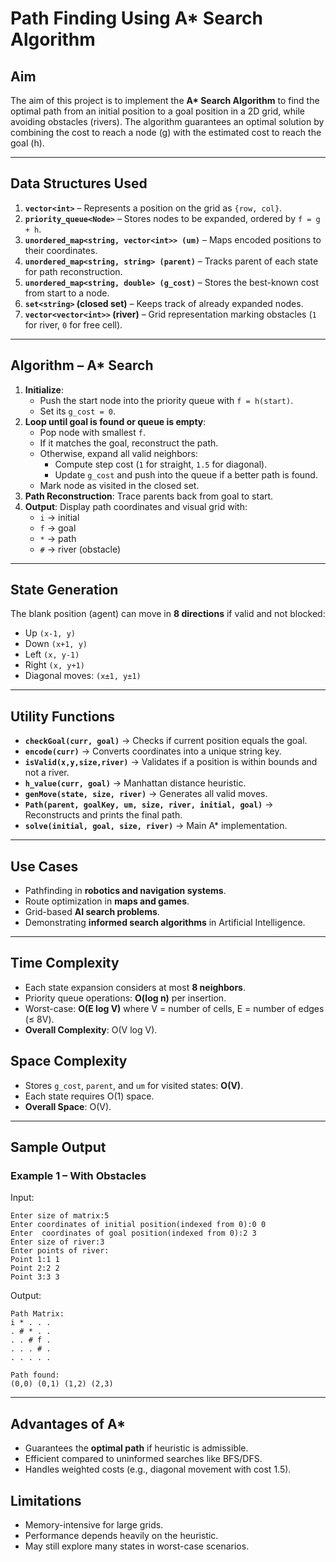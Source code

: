 # Path Finding Using A* Search Algorithm  

## Aim  
The aim of this project is to implement the **A\* Search Algorithm** to find the optimal path from an initial position to a goal position in a 2D grid, while avoiding obstacles (rivers). The algorithm guarantees an optimal solution by combining the cost to reach a node (g) with the estimated cost to reach the goal (h).  

---

## Data Structures Used  
1. **`vector<int>`** – Represents a position on the grid as `{row, col}`.  
2. **`priority_queue<Node>`** – Stores nodes to be expanded, ordered by `f = g + h`.  
3. **`unordered_map<string, vector<int>> (um)`** – Maps encoded positions to their coordinates.  
4. **`unordered_map<string, string> (parent)`** – Tracks parent of each state for path reconstruction.  
5. **`unordered_map<string, double> (g_cost)`** – Stores the best-known cost from start to a node.  
6. **`set<string>` (closed set)** – Keeps track of already expanded nodes.  
7. **`vector<vector<int>>` (river)** – Grid representation marking obstacles (`1` for river, `0` for free cell).  

---

## Algorithm – A* Search  
1. **Initialize**:  
   - Push the start node into the priority queue with `f = h(start)`.  
   - Set its `g_cost = 0`.  
2. **Loop until goal is found or queue is empty**:  
   - Pop node with smallest `f`.  
   - If it matches the goal, reconstruct the path.  
   - Otherwise, expand all valid neighbors:  
     - Compute step cost (`1` for straight, `1.5` for diagonal).  
     - Update `g_cost` and push into the queue if a better path is found.  
   - Mark node as visited in the closed set.  
3. **Path Reconstruction**: Trace parents back from goal to start.  
4. **Output**: Display path coordinates and visual grid with:  
   - `i` → initial  
   - `f` → goal  
   - `*` → path  
   - `#` → river (obstacle)  

---

## State Generation  
The blank position (agent) can move in **8 directions** if valid and not blocked:  
- Up `(x-1, y)`  
- Down `(x+1, y)`  
- Left `(x, y-1)`  
- Right `(x, y+1)`  
- Diagonal moves: `(x±1, y±1)`  

---

## Utility Functions  
- **`checkGoal(curr, goal)`** → Checks if current position equals the goal.  
- **`encode(curr)`** → Converts coordinates into a unique string key.  
- **`isValid(x,y,size,river)`** → Validates if a position is within bounds and not a river.  
- **`h_value(curr, goal)`** → Manhattan distance heuristic.  
- **`genMove(state, size, river)`** → Generates all valid moves.  
- **`Path(parent, goalKey, um, size, river, initial, goal)`** → Reconstructs and prints the final path.  
- **`solve(initial, goal, size, river)`** → Main A* implementation.  

---

## Use Cases  
- Pathfinding in **robotics and navigation systems**.  
- Route optimization in **maps and games**.  
- Grid-based **AI search problems**.  
- Demonstrating **informed search algorithms** in Artificial Intelligence.  

---

## Time Complexity  
- Each state expansion considers at most **8 neighbors**.  
- Priority queue operations: **O(log n)** per insertion.  
- Worst-case: **O(E log V)** where V = number of cells, E = number of edges (≤ 8V).  
- **Overall Complexity**: O(V log V).  

## Space Complexity  
- Stores `g_cost`, `parent`, and `um` for visited states: **O(V)**.  
- Each state requires O(1) space.  
- **Overall Space**: O(V).  

---

## Sample Output  

### Example 1 – With Obstacles  
Input:
```text
Enter size of matrix:5
Enter coordinates of initial position(indexed from 0):0 0
Enter  coordinates of goal position(indexed from 0):2 3
Enter size of river:3
Enter points of river:
Point 1:1 1
Point 2:2 2
Point 3:3 3
```
Output:
```text
Path Matrix:
i * . . . 
. # * . .
. . # f .
. . . # .
. . . . .

Path found:
(0,0) (0,1) (1,2) (2,3)
```


---

## Advantages of A*  
- Guarantees the **optimal path** if heuristic is admissible.  
- Efficient compared to uninformed searches like BFS/DFS.  
- Handles weighted costs (e.g., diagonal movement with cost 1.5).  

## Limitations  
- Memory-intensive for large grids.  
- Performance depends heavily on the heuristic.  
- May still explore many states in worst-case scenarios.  
